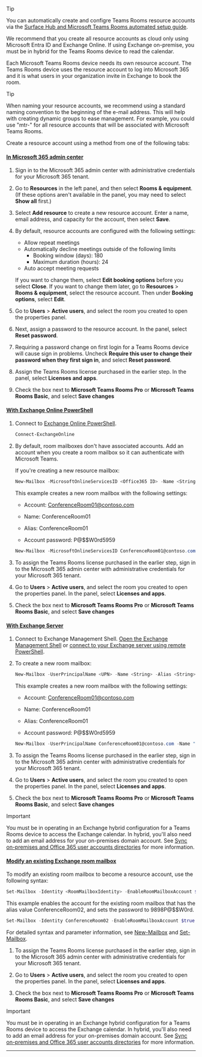 > [!TIP]
> You can automatically create and configre Teams Rooms resource accounts via the [Surface Hub and Microsoft Teams Rooms automated setup guide](https://go.microsoft.com/fwlink/?linkid=2221605).
>
> We recommend that you create all resource accounts as cloud only using Microsoft Entra ID and Exchange Online. If using Exchange on-premise, you must be in hybrid for the Teams Rooms device to read the calendar.

Each Microsoft Teams Rooms device needs its own resource account. The Teams Rooms device uses the resource account to log into Microsoft 365 and it is what users in your organization invite in Exchange to book the room.

> [!TIP]
> When naming your resource accounts, we recommend using a standard naming convention to the beginning of the e-mail address. This will help with creating dynamic groups to ease management. For example, you could use "mtr-" for all resource accounts that will be associated with Microsoft Teams Rooms.


Create a resource account using a method from one of the following tabs:

#### [**In Microsoft 365 admin center**](#tab/m365-admin-center)

1. Sign in to the Microsoft 365 admin center with administrative credentials for your Microsoft 365 tenant.

2. Go to **Resources** in the left panel, and then select **Rooms & equipment**. (If these options aren't available in the panel, you may need to select **Show all** first.)

3. Select **Add resource** to create a new resource account. Enter a name, email address, and capacity for the account, then select **Save**.

5. By default, resource accounts are configured with the following settings:

    - Allow repeat meetings
    - Automatically decline meetings outside of the following limits
      - Booking window (days): 180
      - Maximum duration (hours): 24
    - Auto accept meeting requests

    If you want to change them, select **Edit booking options** before you select **Close**. If you want to change them later, go to **Resources** > **Rooms & equipment**, select the resource account. Then  under **Booking options**, select **Edit**.

6. Go to **Users** > **Active users**, and select the room you created to open the properties panel.

7. Next, assign a password to the resource account. In the panel, select **Reset password**.

8. Requiring a password change on first login for a Teams Rooms device will cause sign in problems. Uncheck **Require this user to change their password when they first sign in**, and select **Reset password**.

9. Assign the Teams Rooms license purchased in the earlier step. In the panel, select **Licenses and apps**.

10. Check the box next to **Microsoft Teams Rooms Pro** or **Microsoft Teams Rooms Basic**, and select **Save changes**

#### [**With Exchange Online PowerShell**](#tab/exchange-online)

1. Connect to [Exchange Online PowerShell](/powershell/exchange/connect-to-exchange-online-powershell).

    ``` PowerShell
    Connect-ExchangeOnline
    ```

2. By default, room mailboxes don't have associated accounts. Add an account when you create a room mailbox so it can authenticate with Microsoft Teams.

    If you're creating a new resource mailbox:

    ``` PowerShell
    New-Mailbox -MicrosoftOnlineServicesID <Office365 ID> -Name <String> -Alias <string> -Room -EnableRoomMailboxAccount $true  -RoomMailboxPassword (ConvertTo-SecureString -String '<Password>' -AsPlainText -Force)
    ```

    This example creates a new room mailbox with the following settings:

    - Account: ConferenceRoom01@contoso.com

    - Name: ConferenceRoom01

    - Alias: ConferenceRoom01

    - Account password: P@$$W0rd5959

    ``` PowerShell
    New-Mailbox -MicrosoftOnlineServicesID ConferenceRoom01@contoso.com -Name "ConferenceRoom01" -Alias ConferenceRoom01 -Room -EnableRoomMailboxAccount $true  -RoomMailboxPassword (ConvertTo-SecureString -String 'P@$$W0rd5959' -AsPlainText -Force)
    ```

3. To assign the Teams Rooms license purchased in the earlier step, sign in to the Microsoft 365 admin center with administrative credentials for your Microsoft 365 tenant.

4. Go to **Users** > **Active users**, and select the room you created to open the properties panel. In the panel, select **Licenses and apps**.

5. Check the box next to **Microsoft Teams Rooms Pro** or **Microsoft Teams Rooms Basic**, and select **Save changes**


#### [**With Exchange Server**](#tab/exchange-server)

  1. Connect to Exchange Management Shell. [Open the Exchange Management Shell](/powershell/exchange/exchange-server/open-the-exchange-management-shell) or [connect to your Exchange server using remote PowerShell](/powershell/exchange/exchange-server/connect-to-exchange-servers-using-remote-powershell).

  2. To create a new room mailbox:

      ``` PowerShell
      New-Mailbox -UserPrincipalName <UPN> -Name <String> -Alias <String> -Room -EnableRoomMailboxAccount $true -RoomMailboxPassword (ConvertTo-SecureString -String '<Password>' -AsPlainText -Force)
      ```

      This example creates a new room mailbox with the following settings:

      - Account: ConferenceRoom01@contoso.com

      - Name: ConferenceRoom01

      - Alias: ConferenceRoom01

      - Account password: P@$$W0rd5959

       ``` PowerShell
       New-Mailbox -UserPrincipalName ConferenceRoom01@contoso.com -Name "ConferenceRoom01" -Alias ConferenceRoom01 -Room -EnableRoomMailboxAccount $true -RoomMailboxPassword (ConvertTo-SecureString -String 'P@$$W0rd5959' -AsPlainText -Force)
       ```

3. To assign the Teams Rooms license purchased in the earlier step, sign in to the Microsoft 365 admin center with administrative credentials for your Microsoft 365 tenant.

4. Go to **Users** > **Active users**, and select the room you created to open the properties panel. In the panel, select **Licenses and apps**.

5. Check the box next to **Microsoft Teams Rooms Pro** or **Microsoft Teams Rooms Basic**, and select **Save changes**

> [!IMPORTANT]
> You must be in operating in an Exchange hybrid configuration for a Teams Rooms device to access the Exchange calendar. In hybrid, you'll also need to add an email address for your on-premises domain account. See [Sync on-premises and Office 365 user accounts directories](https://support.microsoft.com/topic/how-to-use-smtp-matching-to-match-on-premises-user-accounts-to-office-365-user-accounts-for-directory-synchronization-75673b94-e1b8-8a9e-c413-ee5a2a1a6a78) for more information.

#### [**Modify an existing Exchange room mailbox**](#tab/existing-account)

To modify an existing room mailbox to become a resource account, use the following syntax:

``` PowerShell
Set-Mailbox -Identity <RoomMailboxIdentity> -EnableRoomMailboxAccount $true -RoomMailboxPassword (ConvertTo-SecureString -String '<Password>' -AsPlainText -Force)
```

This example enables the account for the existing room mailbox that has the alias value ConferenceRoom02, and sets the password to 9898P@$$W0rd.

``` PowerShell
Set-Mailbox -Identity ConferenceRoom02 -EnableRoomMailboxAccount $true -RoomMailboxPassword (ConvertTo-SecureString -String '9898P@$$W0rd' -AsPlainText -Force)
```

For detailed syntax and parameter information, see [New-Mailbox](/powershell/module/exchange/mailboxes/new-mailbox) and [Set-Mailbox](/powershell/module/exchange/mailboxes/set-mailbox).

1. To assign the Teams Rooms license purchased in the earlier step, sign in to the Microsoft 365 admin center with administrative credentials for your Microsoft 365 tenant.

2. Go to **Users** > **Active users**, and select the room you created to open the properties panel. In the panel, select **Licenses and apps**.

3. Check the box next to **Microsoft Teams Rooms Pro** or **Microsoft Teams Rooms Basic**, and select **Save changes**

> [!IMPORTANT]
> You must be in operating in an Exchange hybrid configuration for a Teams Rooms device to access the Exchange calendar. In hybrid, you'll also need to add an email address for your on-premises domain account. See [Sync on-premises and Office 365 user accounts directories](https://support.microsoft.com/topic/how-to-use-smtp-matching-to-match-on-premises-user-accounts-to-office-365-user-accounts-for-directory-synchronization-75673b94-e1b8-8a9e-c413-ee5a2a1a6a78) for more information.

---
